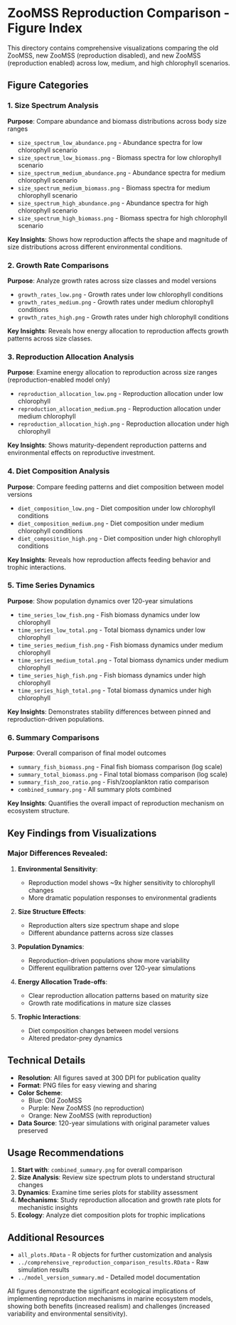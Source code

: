# ZooMSS Reproduction Comparison - Figure Index

This directory contains comprehensive visualizations comparing the old ZooMSS, new ZooMSS (reproduction disabled), and new ZooMSS (reproduction enabled) across low, medium, and high chlorophyll scenarios.

## Figure Categories

### 1. Size Spectrum Analysis
**Purpose**: Compare abundance and biomass distributions across body size ranges

- `size_spectrum_low_abundance.png` - Abundance spectra for low chlorophyll scenario
- `size_spectrum_low_biomass.png` - Biomass spectra for low chlorophyll scenario
- `size_spectrum_medium_abundance.png` - Abundance spectra for medium chlorophyll scenario
- `size_spectrum_medium_biomass.png` - Biomass spectra for medium chlorophyll scenario
- `size_spectrum_high_abundance.png` - Abundance spectra for high chlorophyll scenario
- `size_spectrum_high_biomass.png` - Biomass spectra for high chlorophyll scenario

**Key Insights**: Shows how reproduction affects the shape and magnitude of size distributions across different environmental conditions.

### 2. Growth Rate Comparisons
**Purpose**: Analyze growth rates across size classes and model versions

- `growth_rates_low.png` - Growth rates under low chlorophyll conditions
- `growth_rates_medium.png` - Growth rates under medium chlorophyll conditions
- `growth_rates_high.png` - Growth rates under high chlorophyll conditions

**Key Insights**: Reveals how energy allocation to reproduction affects growth patterns across size classes.

### 3. Reproduction Allocation Analysis
**Purpose**: Examine energy allocation to reproduction across size ranges (reproduction-enabled model only)

- `reproduction_allocation_low.png` - Reproduction allocation under low chlorophyll
- `reproduction_allocation_medium.png` - Reproduction allocation under medium chlorophyll
- `reproduction_allocation_high.png` - Reproduction allocation under high chlorophyll

**Key Insights**: Shows maturity-dependent reproduction patterns and environmental effects on reproductive investment.

### 4. Diet Composition Analysis
**Purpose**: Compare feeding patterns and diet composition between model versions

- `diet_composition_low.png` - Diet composition under low chlorophyll conditions
- `diet_composition_medium.png` - Diet composition under medium chlorophyll conditions
- `diet_composition_high.png` - Diet composition under high chlorophyll conditions

**Key Insights**: Reveals how reproduction affects feeding behavior and trophic interactions.

### 5. Time Series Dynamics
**Purpose**: Show population dynamics over 120-year simulations

- `time_series_low_fish.png` - Fish biomass dynamics under low chlorophyll
- `time_series_low_total.png` - Total biomass dynamics under low chlorophyll
- `time_series_medium_fish.png` - Fish biomass dynamics under medium chlorophyll
- `time_series_medium_total.png` - Total biomass dynamics under medium chlorophyll
- `time_series_high_fish.png` - Fish biomass dynamics under high chlorophyll
- `time_series_high_total.png` - Total biomass dynamics under high chlorophyll

**Key Insights**: Demonstrates stability differences between pinned and reproduction-driven populations.

### 6. Summary Comparisons
**Purpose**: Overall comparison of final model outcomes

- `summary_fish_biomass.png` - Final fish biomass comparison (log scale)
- `summary_total_biomass.png` - Final total biomass comparison (log scale)
- `summary_fish_zoo_ratio.png` - Fish/zooplankton ratio comparison
- `combined_summary.png` - All summary plots combined

**Key Insights**: Quantifies the overall impact of reproduction mechanism on ecosystem structure.

## Key Findings from Visualizations

### Major Differences Revealed:

1. **Environmental Sensitivity**: 
   - Reproduction model shows ~9x higher sensitivity to chlorophyll changes
   - More dramatic population responses to environmental gradients

2. **Size Structure Effects**:
   - Reproduction alters size spectrum shape and slope
   - Different abundance patterns across size classes

3. **Population Dynamics**:
   - Reproduction-driven populations show more variability
   - Different equilibration patterns over 120-year simulations

4. **Energy Allocation Trade-offs**:
   - Clear reproduction allocation patterns based on maturity size
   - Growth rate modifications in mature size classes

5. **Trophic Interactions**:
   - Diet composition changes between model versions
   - Altered predator-prey dynamics

## Technical Details

- **Resolution**: All figures saved at 300 DPI for publication quality
- **Format**: PNG files for easy viewing and sharing
- **Color Scheme**: 
  - Blue: Old ZooMSS
  - Purple: New ZooMSS (no reproduction)
  - Orange: New ZooMSS (with reproduction)
- **Data Source**: 120-year simulations with original parameter values preserved

## Usage Recommendations

1. **Start with**: `combined_summary.png` for overall comparison
2. **Size Analysis**: Review size spectrum plots to understand structural changes
3. **Dynamics**: Examine time series plots for stability assessment
4. **Mechanisms**: Study reproduction allocation and growth rate plots for mechanistic insights
5. **Ecology**: Analyze diet composition plots for trophic implications

## Additional Resources

- `all_plots.RData` - R objects for further customization and analysis
- `../comprehensive_reproduction_comparison_results.RData` - Raw simulation results
- `../model_version_summary.md` - Detailed model documentation

All figures demonstrate the significant ecological implications of implementing reproduction mechanisms in marine ecosystem models, showing both benefits (increased realism) and challenges (increased variability and environmental sensitivity).